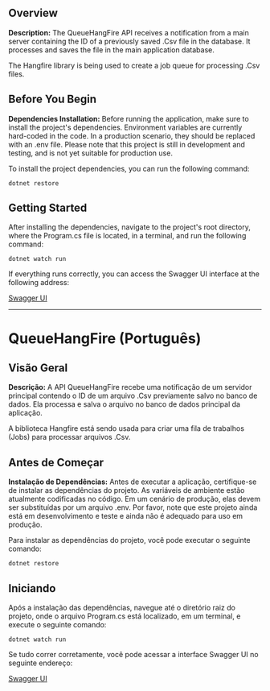 


## Overview

**Description:**
The QueueHangFire API receives a notification from a main server containing the ID of a previously saved .Csv file in the database. It processes and saves the file in the main application database.

The Hangfire library is being used to create a job queue for processing .Csv files.

## Before You Begin

**Dependencies Installation:**
Before running the application, make sure to install the project's dependencies. Environment variables are currently hard-coded in the code. In a production scenario, they should be replaced with an .env file. Please note that this project is still in development and testing, and is not yet suitable for production use.

To install the project dependencies, you can run the following command:

```
dotnet restore
```

## Getting Started

After installing the dependencies, navigate to the project's root directory, where the Program.cs file is located, in a terminal, and run the following command:

```
dotnet watch run
```

If everything runs correctly, you can access the Swagger UI interface at the following address:

[Swagger UI](http://localhost:5000/index.html)

<hr>

<h1 id="queuehangfire-portuguese">QueueHangFire (Português)</h1>

## Visão Geral

**Descrição:**
A API QueueHangFire recebe uma notificação de um servidor principal contendo o ID de um arquivo .Csv previamente salvo no banco de dados. Ela processa e salva o arquivo no banco de dados principal da aplicação.

A biblioteca Hangfire está sendo usada para criar uma fila de trabalhos (Jobs) para processar arquivos .Csv.

## Antes de Começar

**Instalação de Dependências:**
Antes de executar a aplicação, certifique-se de instalar as dependências do projeto. As variáveis de ambiente estão atualmente codificadas no código. Em um cenário de produção, elas devem ser substituídas por um arquivo .env. Por favor, note que este projeto ainda está em desenvolvimento e teste e ainda não é adequado para uso em produção.

Para instalar as dependências do projeto, você pode executar o seguinte comando:

```
dotnet restore
```

## Iniciando

Após a instalação das dependências, navegue até o diretório raiz do projeto, onde o arquivo Program.cs está localizado, em um terminal, e execute o seguinte comando:

```
dotnet watch run
```

Se tudo correr corretamente, você pode acessar a interface Swagger UI no seguinte endereço:

[Swagger UI](http://localhost:5000/index.html)
```
